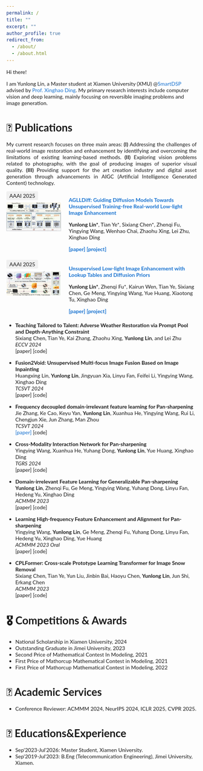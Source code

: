 ```yaml
---
permalink: /
title: ""
excerpt: ""
author_profile: true
redirect_from: 
  - /about/
  - /about.html
---
```


<span class='anchor' id='about-me'></span>

Hi there! 

I am Yunlong Lin, a Master student at Xiamen University (XMU) @[SmartDSP](https://xmu-smartdsp.github.io/) advised by [Prof. Xinghao Ding](https://scholar.google.com.hk/citations?user=k5hVBfMAAAAJ&hl=zh-CN). My primary research interests include computer vision and deep learning, mainly focusing on reversible imaging problems and image generation.

# 📝 Publications 

<p style='text-align: justify;'> My current research focuses on three main areas: <strong>(I)</strong> Addressing the challenges of real-world image restoration and enhancement by identifying and overcoming the limitations of existing learning-based methods. <strong>(II)</strong> Exploring vision problems related to photography, with the goal of producing images of superior visual quality. <strong>(III)</strong> Providing support for the art creation industry and digital asset generation through advancements in AIGC (Artificial Intelligence Generated Content) technology.
</p>

<!-- ###################### Paper 1 ###################### -->
<div class='paper-box'><div class='paper-box-image'><div><div class="badge">AAAI 2025</div><img src='images/papers/aglldiff.png' alt="sym" width="100%"></div></div>
<div class='paper-box-text' markdown="1">

[**AGLLDiff: Guiding Diffusion Models Towards Unsupervised Training-free Real-world Low-light Image Enhancement**](https://arxiv.org/pdf/2407.14900)

**Yunlong Lin\***, Tian Ye*, Sixiang Chen*, Zhenqi Fu, Yingying Wang, Wenhao Chai, Zhaohu Xing, Lei Zhu, Xinghao Ding

<div style="display: inline">
    <a href="https://arxiv.org/pdf/2407.14900"> <strong>[paper]</strong></a>
    <a href="https://aglldiff.github.io"> <strong>[project]</strong></a>
</div>

</div>
</div>

<!-- ###################### Paper 2 ###################### -->
<div class='paper-box'><div class='paper-box-image'><div><div class="badge">AAAI 2025</div><img src='images/papers/dplut.png' alt="sym" width="100%"></div></div>
<div class='paper-box-text' markdown="1">

[**Unsupervised Low-light Image Enhancement with Lookup Tables and Diffusion Priors**](https://arxiv.org/pdf/2409.18899)

**Yunlong Lin\***, Zhenqi Fu*, Kairun Wen, Tian Ye, Sixiang Chen, Ge Meng, Yingying Wang, Yue Huang, Xiaotong Tu, Xinghao Ding

<div style="display: inline">
    <a href="https://arxiv.org/pdf/2409.18899"> <strong>[paper]</strong></a>
    <a href="https://dplut.github.io/"> <strong>[project]</strong></a>
</div>

</div>
</div>

<!-- ###################### Paper 3 - ECCV 2024 ###################### -->
- **Teaching Tailored to Talent: Adverse Weather Restoration via Prompt Pool and Depth-Anything Constraint**  
Sixiang Chen, Tian Ye, Kai Zhang, Zhaohu Xing, **Yunlong Lin**, and Lei Zhu  
*ECCV 2024*  
[[paper]]() [[code]]()

<!-- ###################### Paper 4 - TCSVT 2024 ###################### -->
- **Fusion2Void: Unsupervised Multi-focus Image Fusion Based on Image Inpainting**  
Huangxing Lin, **Yunlong Lin**, Jingyuan Xia, Linyu Fan, Feifei Li, Yingying Wang, Xinghao Ding  
*TCSVT 2024*  
[[paper]]() [[code]]()

<!-- ###################### Paper 5 - TCSVT 2024 ###################### -->
- **Frequency decoupled domain-irrelevant feature learning for Pan-sharpening**  
Jie Zhang, Ke Cao, Keyu Yan, **Yunlong Lin**, Xuanhua He, Yingying Wang, Rui Li, Chengjun Xie, Jun Zhang, Man Zhou  
*TCSVT 2024*  
[[paper]](https://ieeexplore.ieee.org/abstract/document/10718360) [[code]]()

<!-- ###################### Paper 6 - TGRS 2024 ###################### -->
- **Cross-Modality Interaction Network for Pan-sharpening**  
Yingying Wang, Xuanhua He, Yuhang Dong, **Yunlong Lin**, Yue Huang, Xinghao Ding  
*TGRS 2024*  
[[paper]]() [[code]]()

<!-- ###################### Paper 7 - ACMMM 2023 ###################### -->
- **Domain-irrelevant Feature Learning for Generalizable Pan-sharpening**  
**Yunlong Lin**, Zhenqi Fu, Ge Meng, Yingying Wang, Yuhang Dong, Linyu Fan, Hedeng Yu, Xinghao Ding  
*ACMMM 2023*  
[[paper]]() [[code]]()

<!-- ###################### Paper 8 - ACMMM 2023 Oral ###################### -->
- **Learning High-frequency Feature Enhancement and Alignment for Pan-sharpening**  
Yingying Wang, **Yunlong Lin**, Ge Meng, Zhenqi Fu, Yuhang Dong, Linyu Fan, Hedeng Yu, Xinghao Ding, Yue Huang  
*ACMMM 2023 Oral*  
[[paper]]() [[code]]()

<!-- ###################### Paper 9 - ACMMM 2023 ###################### -->
- **CPLFormer: Cross-scale Prototype Learning Transformer for Image Snow Removal**  
Sixiang Chen, Tian Ye, Yun Liu, Jinbin Bai, Haoyu Chen, **Yunlong Lin**, Jun Shi, Erkang Chen  
*ACMMM 2023*  
[[paper]]() [[code]]()

<!-- [继续列出其他论文，使用相同的格式...] -->

<style type="text/css">
    a {
    color: #1772d0;
    text-decoration:none !important;
    }
    a:focus, a:hover {
    color: #f09228;
    text-decoration:none !important;
    }
    table,td,th,tr{
        border:none !important;
    }
    body,td,th,tr,p,a {
    font-family: 'Lato', Verdana, Helvetica, sans-serif;
    font-size: 14px
    }
    strong {
    font-family: 'Lato', Verdana, Helvetica, sans-serif;
    font-size: 14px;
    }
    .paper-box {
        display: flex;
        margin-bottom: 20px;
    }
    .paper-box-image {
        width: 30%;
        margin-right: 20px;
    }
    .paper-box-text {
        width: 70%;
    }
    .badge {
        background-color: #f0f0f0;
        padding: 3px 8px;
        margin-bottom: 5px;
        display: inline-block;
        border-radius: 3px;
    }
</style>

# 🎖 Competitions & Awards
- National Scholarship in Xiamen University, 2024
- Outstanding Graduate in Jimei University, 2023
- Second Price of Mathematical Contest In Modeling, 2021
- First Price of Mathorcup Mathematical Contest in Modeling, 2021
- First Price of Mathorcup Mathematical Contest in Modeling, 2022

# 💬 Academic Services
- Conference Reviewer: ACMMM 2024, NeurIPS 2024, ICLR 2025, CVPR 2025.

# 📖 Educations&Experience
- Sep'2023-Jul'2026: Master Student, Xiamen University.
- Sep'2019-Jul'2023: B.Eng (Telecommunication Engineering), Jimei University, Xiamen.

<script type="text/javascript" id="clustrmaps" src="//clustrmaps.com/map_v2.js?d=jacK9ggqHSefN4z3yvCMPbr34roVzQhT1qc6eb2yeTA&cl=ffffff&w=a"></script>
